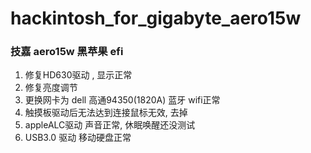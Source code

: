 # hackintosh_for_gigabyte_aero15w
### 技嘉 aero15w 黑苹果 efi


1. 修复HD630驱动 , 显示正常
2. 修复亮度调节
3. 更换网卡为 dell 高通94350(1820A) 蓝牙 wifi正常
4. 触摸板驱动后无法达到连接鼠标无效, 去掉
5. appleALC驱动 声音正常, 休眠唤醒还没测试
6. USB3.0 驱动 移动硬盘正常
